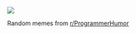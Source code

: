 ![](https://preview.redd.it/ptaehtz33cnd1.png?width=640&crop=smart&auto=webp&s=a078e74e93d17165461c8a309127e2d509fae33e)

 Random memes from [r/ProgrammerHumor](https://www.reddit.com/r/ProgrammerHumor/)
